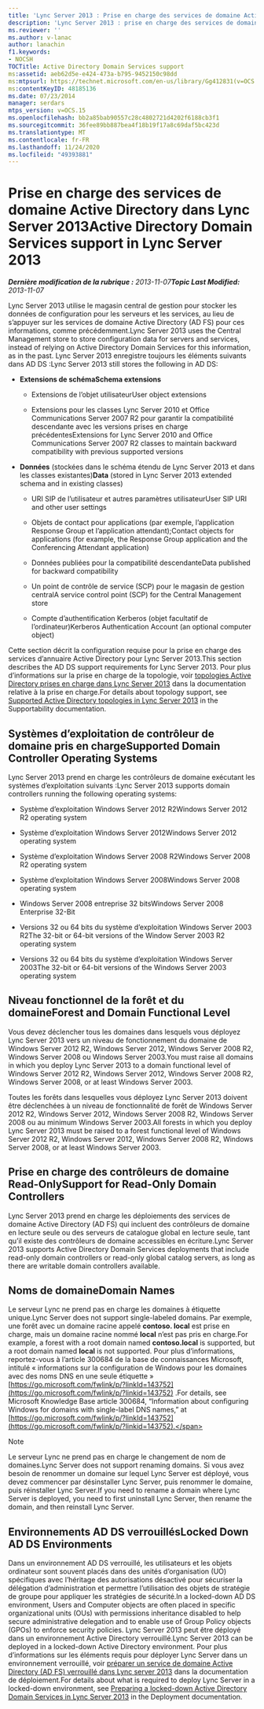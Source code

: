 ```yaml
---
title: 'Lync Server 2013 : Prise en charge des services de domaine Active Directory'
description: 'Lync Server 2013 : prise en charge des services de domaine Active Directory.'
ms.reviewer: ''
ms.author: v-lanac
author: lanachin
f1.keywords:
- NOCSH
TOCTitle: Active Directory Domain Services support
ms:assetid: aeb62d5e-e424-473a-b795-9452150c98dd
ms:mtpsurl: https://technet.microsoft.com/en-us/library/Gg412831(v=OCS.15)
ms:contentKeyID: 48185136
ms.date: 07/23/2014
manager: serdars
mtps_version: v=OCS.15
ms.openlocfilehash: bb2a85bab90557c28c4802721d4202f6188cb3f1
ms.sourcegitcommit: 36fee89bb887bea4f18b19f17a8c69daf5bc423d
ms.translationtype: MT
ms.contentlocale: fr-FR
ms.lasthandoff: 11/24/2020
ms.locfileid: "49393881"
---
```

# <a name="active-directory-domain-services-support-in-lync-server-2013"></a><span data-ttu-id="84c3f-103">Prise en charge des services de domaine Active Directory dans Lync Server 2013</span><span class="sxs-lookup"><span data-stu-id="84c3f-103">Active Directory Domain Services support in Lync Server 2013</span></span>

<div data-xmlns="http://www.w3.org/1999/xhtml">

<div class="topic" data-xmlns="http://www.w3.org/1999/xhtml" data-msxsl="urn:schemas-microsoft-com:xslt" data-cs="https://msdn.microsoft.com/">

<div data-asp="https://msdn2.microsoft.com/asp">



</div>

<div id="mainSection">

<div id="mainBody"><span data-ttu-id="84c3f-104">

<span> </span></span><span class="sxs-lookup"><span data-stu-id="84c3f-104">

<span> </span></span></span>

<span data-ttu-id="84c3f-105">_**Dernière modification de la rubrique :** 2013-11-07_</span><span class="sxs-lookup"><span data-stu-id="84c3f-105">_**Topic Last Modified:** 2013-11-07_</span></span>

<span data-ttu-id="84c3f-106">Lync Server 2013 utilise le magasin central de gestion pour stocker les données de configuration pour les serveurs et les services, au lieu de s’appuyer sur les services de domaine Active Directory (AD FS) pour ces informations, comme précédemment.</span><span class="sxs-lookup"><span data-stu-id="84c3f-106">Lync Server 2013 uses the Central Management store to store configuration data for servers and services, instead of relying on Active Directory Domain Services for this information, as in the past.</span></span> <span data-ttu-id="84c3f-107">Lync Server 2013 enregistre toujours les éléments suivants dans AD DS :</span><span class="sxs-lookup"><span data-stu-id="84c3f-107">Lync Server 2013 still stores the following in AD DS:</span></span>

  - <span data-ttu-id="84c3f-108">**Extensions de schéma**</span><span class="sxs-lookup"><span data-stu-id="84c3f-108">**Schema extensions**</span></span>
    
      - <span data-ttu-id="84c3f-109">Extensions de l’objet utilisateur</span><span class="sxs-lookup"><span data-stu-id="84c3f-109">User object extensions</span></span>
    
      - <span data-ttu-id="84c3f-110">Extensions pour les classes Lync Server 2010 et Office Communications Server 2007 R2 pour garantir la compatibilité descendante avec les versions prises en charge précédentes</span><span class="sxs-lookup"><span data-stu-id="84c3f-110">Extensions for Lync Server 2010 and Office Communications Server 2007 R2 classes to maintain backward compatibility with previous supported versions</span></span>

  - <span data-ttu-id="84c3f-111">**Données** (stockées dans le schéma étendu de Lync Server 2013 et dans les classes existantes)</span><span class="sxs-lookup"><span data-stu-id="84c3f-111">**Data** (stored in Lync Server 2013 extended schema and in existing classes)</span></span>
    
      - <span data-ttu-id="84c3f-112">URI SIP de l’utilisateur et autres paramètres utilisateur</span><span class="sxs-lookup"><span data-stu-id="84c3f-112">User SIP URI and other user settings</span></span>
    
      - <span data-ttu-id="84c3f-113">Objets de contact pour applications (par exemple, l’application Response Group et l’application attendant);</span><span class="sxs-lookup"><span data-stu-id="84c3f-113">Contact objects for applications (for example, the Response Group application and the Conferencing Attendant application)</span></span>
    
      - <span data-ttu-id="84c3f-114">Données publiées pour la compatibilité descendante</span><span class="sxs-lookup"><span data-stu-id="84c3f-114">Data published for backward compatibility</span></span>
    
      - <span data-ttu-id="84c3f-115">Un point de contrôle de service (SCP) pour le magasin de gestion central</span><span class="sxs-lookup"><span data-stu-id="84c3f-115">A service control point (SCP) for the Central Management store</span></span>
    
      - <span data-ttu-id="84c3f-116">Compte d’authentification Kerberos (objet facultatif de l’ordinateur)</span><span class="sxs-lookup"><span data-stu-id="84c3f-116">Kerberos Authentication Account (an optional computer object)</span></span>

<span data-ttu-id="84c3f-117">Cette section décrit la configuration requise pour la prise en charge des services d’annuaire Active Directory pour Lync Server 2013.</span><span class="sxs-lookup"><span data-stu-id="84c3f-117">This section describes the AD DS support requirements for Lync Server 2013.</span></span> <span data-ttu-id="84c3f-118">Pour plus d’informations sur la prise en charge de la topologie, voir [topologies Active Directory prises en charge dans Lync Server 2013](lync-server-2013-supported-active-directory-topologies.md) dans la documentation relative à la prise en charge.</span><span class="sxs-lookup"><span data-stu-id="84c3f-118">For details about topology support, see [Supported Active Directory topologies in Lync Server 2013](lync-server-2013-supported-active-directory-topologies.md) in the Supportability documentation.</span></span>

<div>

## <a name="supported-domain-controller-operating-systems"></a><span data-ttu-id="84c3f-119">Systèmes d’exploitation de contrôleur de domaine pris en charge</span><span class="sxs-lookup"><span data-stu-id="84c3f-119">Supported Domain Controller Operating Systems</span></span>

<span data-ttu-id="84c3f-120">Lync Server 2013 prend en charge les contrôleurs de domaine exécutant les systèmes d’exploitation suivants :</span><span class="sxs-lookup"><span data-stu-id="84c3f-120">Lync Server 2013 supports domain controllers running the following operating systems:</span></span>

  - <span data-ttu-id="84c3f-121">Système d’exploitation Windows Server 2012 R2</span><span class="sxs-lookup"><span data-stu-id="84c3f-121">Windows Server 2012 R2 operating system</span></span>

  - <span data-ttu-id="84c3f-122">Système d’exploitation Windows Server 2012</span><span class="sxs-lookup"><span data-stu-id="84c3f-122">Windows Server 2012 operating system</span></span>

  - <span data-ttu-id="84c3f-123">Système d’exploitation Windows Server 2008 R2</span><span class="sxs-lookup"><span data-stu-id="84c3f-123">Windows Server 2008 R2 operating system</span></span>

  - <span data-ttu-id="84c3f-124">Système d’exploitation Windows Server 2008</span><span class="sxs-lookup"><span data-stu-id="84c3f-124">Windows Server 2008 operating system</span></span>

  - <span data-ttu-id="84c3f-125">Windows Server 2008 entreprise 32 bits</span><span class="sxs-lookup"><span data-stu-id="84c3f-125">Windows Server 2008 Enterprise 32-Bit</span></span>

  - <span data-ttu-id="84c3f-126">Versions 32 ou 64 bits du système d’exploitation Windows Server 2003 R2</span><span class="sxs-lookup"><span data-stu-id="84c3f-126">The 32-bit or 64-bit versions of the Window Server 2003 R2 operating system</span></span>

  - <span data-ttu-id="84c3f-127">Versions 32 ou 64 bits du système d’exploitation Windows Server 2003</span><span class="sxs-lookup"><span data-stu-id="84c3f-127">The 32-bit or 64-bit versions of the Windows Server 2003 operating system</span></span>

</div>

<div>

## <a name="forest-and-domain-functional-level"></a><span data-ttu-id="84c3f-128">Niveau fonctionnel de la forêt et du domaine</span><span class="sxs-lookup"><span data-stu-id="84c3f-128">Forest and Domain Functional Level</span></span>

<span data-ttu-id="84c3f-129">Vous devez déclencher tous les domaines dans lesquels vous déployez Lync Server 2013 vers un niveau de fonctionnement du domaine de Windows Server 2012 R2, Windows Server 2012, Windows Server 2008 R2, Windows Server 2008 ou Windows Server 2003.</span><span class="sxs-lookup"><span data-stu-id="84c3f-129">You must raise all domains in which you deploy Lync Server 2013 to a domain functional level of Windows Server 2012 R2, Windows Server 2012, Windows Server 2008 R2, Windows Server 2008, or at least Windows Server 2003.</span></span>

<span data-ttu-id="84c3f-130">Toutes les forêts dans lesquelles vous déployez Lync Server 2013 doivent être déclenchées à un niveau de fonctionnalité de forêt de Windows Server 2012 R2, Windows Server 2012, Windows Server 2008 R2, Windows Server 2008 ou au minimum Windows Server 2003.</span><span class="sxs-lookup"><span data-stu-id="84c3f-130">All forests in which you deploy Lync Server 2013 must be raised to a forest functional level of Windows Server 2012 R2, Windows Server 2012, Windows Server 2008 R2, Windows Server 2008, or at least Windows Server 2003.</span></span>

</div>

<div>

## <a name="support-for-read-only-domain-controllers"></a><span data-ttu-id="84c3f-131">Prise en charge des contrôleurs de domaine Read-Only</span><span class="sxs-lookup"><span data-stu-id="84c3f-131">Support for Read-Only Domain Controllers</span></span>

<span data-ttu-id="84c3f-132">Lync Server 2013 prend en charge les déploiements des services de domaine Active Directory (AD FS) qui incluent des contrôleurs de domaine en lecture seule ou des serveurs de catalogue global en lecture seule, tant qu’il existe des contrôleurs de domaine accessibles en écriture.</span><span class="sxs-lookup"><span data-stu-id="84c3f-132">Lync Server 2013 supports Active Directory Domain Services deployments that include read-only domain controllers or read-only global catalog servers, as long as there are writable domain controllers available.</span></span>

</div>

<div>

## <a name="domain-names"></a><span data-ttu-id="84c3f-133">Noms de domaine</span><span class="sxs-lookup"><span data-stu-id="84c3f-133">Domain Names</span></span>

<span data-ttu-id="84c3f-134">Le serveur Lync ne prend pas en charge les domaines à étiquette unique.</span><span class="sxs-lookup"><span data-stu-id="84c3f-134">Lync Server does not support single-labeled domains.</span></span> <span data-ttu-id="84c3f-135">Par exemple, une forêt avec un domaine racine appelé **contoso. local** est prise en charge, mais un domaine racine nommé **local** n’est pas pris en charge.</span><span class="sxs-lookup"><span data-stu-id="84c3f-135">For example, a forest with a root domain named **contoso.local** is supported, but a root domain named **local** is not supported.</span></span> <span data-ttu-id="84c3f-136">Pour plus d’informations, reportez-vous à l’article 300684 de la base de connaissances Microsoft, intitulé « informations sur la configuration de Windows pour les domaines avec des noms DNS en une seule étiquette » [https://go.microsoft.com/fwlink/p/?linkId=143752](https://go.microsoft.com/fwlink/p/?linkid=143752) .</span><span class="sxs-lookup"><span data-stu-id="84c3f-136">For details, see Microsoft Knowledge Base article 300684, “Information about configuring Windows for domains with single-label DNS names,” at [https://go.microsoft.com/fwlink/p/?linkId=143752](https://go.microsoft.com/fwlink/p/?linkid=143752).</span></span>

<div>


> [!NOTE]  
> <span data-ttu-id="84c3f-137">Le serveur Lync ne prend pas en charge le changement de nom de domaines.</span><span class="sxs-lookup"><span data-stu-id="84c3f-137">Lync Server does not support renaming domains.</span></span> <span data-ttu-id="84c3f-138">Si vous avez besoin de renommer un domaine sur lequel Lync Server est déployé, vous devez commencer par désinstaller Lync Server, puis renommer le domaine, puis réinstaller Lync Server.</span><span class="sxs-lookup"><span data-stu-id="84c3f-138">If you need to rename a domain where Lync Server is deployed, you need to first uninstall Lync Server, then rename the domain, and then reinstall Lync Server.</span></span>



</div>

</div>

<div>

## <a name="locked-down-ad-ds-environments"></a><span data-ttu-id="84c3f-139">Environnements AD DS verrouillés</span><span class="sxs-lookup"><span data-stu-id="84c3f-139">Locked Down AD DS Environments</span></span>

<span data-ttu-id="84c3f-140">Dans un environnement AD DS verrouillé, les utilisateurs et les objets ordinateur sont souvent placés dans des unités d’organisation (UO) spécifiques avec l’héritage des autorisations désactivé pour sécuriser la délégation d’administration et permettre l’utilisation des objets de stratégie de groupe pour appliquer les stratégies de sécurité.</span><span class="sxs-lookup"><span data-stu-id="84c3f-140">In a locked-down AD DS environment, Users and Computer objects are often placed in specific organizational units (OUs) with permissions inheritance disabled to help secure administrative delegation and to enable use of Group Policy objects (GPOs) to enforce security policies.</span></span> <span data-ttu-id="84c3f-141">Lync Server 2013 peut être déployé dans un environnement Active Directory verrouillé.</span><span class="sxs-lookup"><span data-stu-id="84c3f-141">Lync Server 2013 can be deployed in a locked-down Active Directory environment.</span></span> <span data-ttu-id="84c3f-142">Pour plus d’informations sur les éléments requis pour déployer Lync Server dans un environnement verrouillé, voir [préparer un service de domaine Active Directory (AD FS) verrouillé dans Lync server 2013](lync-server-2013-preparing-a-locked-down-active-directory-domain-services.md) dans la documentation de déploiement.</span><span class="sxs-lookup"><span data-stu-id="84c3f-142">For details about what is required to deploy Lync Server in a locked-down environment, see [Preparing a locked-down Active Directory Domain Services in Lync Server 2013](lync-server-2013-preparing-a-locked-down-active-directory-domain-services.md) in the Deployment documentation.</span></span>

<span data-ttu-id="84c3f-143"></div>

</div>

<span> </span>

</div>

</div>

</span><span class="sxs-lookup"><span data-stu-id="84c3f-143"></div>

</div>

<span> </span>

</div>

</div>

</span></span></div>

